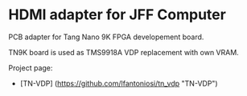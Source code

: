 # HDMI adapter for JFF Computer

PCB adapter for Tang Nano 9K FPGA developement board.

TN9K board is used as TMS9918A VDP replacement with own VRAM.

Project page: 

* [TN-VDP] (https://github.com/lfantoniosi/tn_vdp "TN-VDP")


